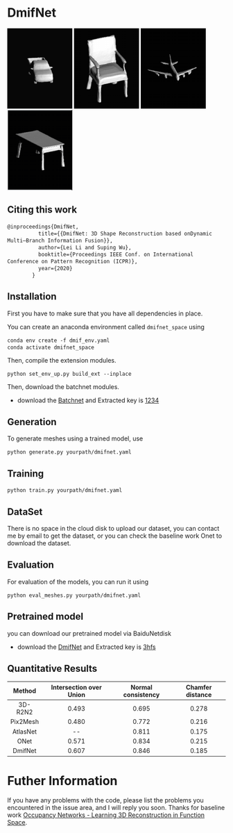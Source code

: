 # DmifNet
![Example 1](display/car.gif)
![Example 2](display/chair.gif)
![Example 3](display/plane.gif)
![Example 4](display/table.gif)

## Citing this work
```
@inproceedings{DmifNet,
          title={{DmifNet: 3D Shape Reconstruction based onDynamic Multi–Branch Information Fusion}},
          author={Lei Li and Suping Wu},
          booktitle={Proceedings IEEE Conf. on International Conference on Pattern Recognition (ICPR)},
          year={2020}
        }
```
## Installation
First you have to make sure that you have all dependencies in place.

You can create an anaconda environment called `dmifnet_space` using
```
conda env create -f dmif_env.yaml
conda activate dmifnet_space
```

Then, compile the extension modules.
```
python set_env_up.py build_ext --inplace
```
Then, download the batchnet modules.
* download the [Batchnet](https://pan.baidu.com/s/1KzcgkiE-gxTy1-cw0ikaAA) and Extracted key is [1234]([1234]) 


## Generation
To generate meshes using a trained model, use
```
python generate.py yourpath/dmifnet.yaml
```

## Training
```
python train.py yourpath/dmifnet.yaml
```

## DataSet
There is no space in the cloud disk to upload our dataset, you can contact me by email to get the dataset, or you can check the baseline work Onet to download the dataset.

## Evaluation
For evaluation of the models, you can run it using

```
python eval_meshes.py yourpath/dmifnet.yaml
```
## Pretrained model
you can download our pretrained model via BaiduNetdisk

* download the [DmifNet](https://pan.baidu.com/s/1nihobjv6dW5RVt2Zw2Ycjw) and Extracted key is [3hfs]([5iwg]) 

## Quantitative Results
Method | Intersection over Union | Normal consistency | Chamfer distance 
:-: | :-: | :-: | :-: 
3D-R2N2 | 0.493 | 0.695 | 0.278  
Pix2Mesh | 0.480 | 0.772 | 0.216 
AtlasNet | -- | 0.811 | 0.175 
ONet | 0.571 | 0.834 | 0.215
DmifNet | 0.607 | 0.846 | 0.185

# Futher Information
If you have any problems with the code, please list the problems you encountered in the issue area, and I will reply you soon.
Thanks for  baseline work [Occupancy Networks - Learning 3D Reconstruction in Function Space](https://avg.is.tuebingen.mpg.de/publications/occupancy-networks).

